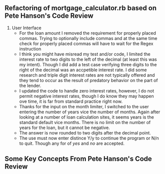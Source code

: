## Refactoring of mortgage_calculator.rb based on Pete Hanson's Code Review
1.  User Interface
    *  For the loan amount I removed the requirement for properly placed commas.
       Trying to optionally include commas and at the same time check for properly
       placed commas will have to wait for the Regex instruction
    *  I think you might have misread my test and/or code, I limited the interest
       rate to two digits to the left of the decimal (at least this was my intent).
       Though I did add a test case verifying three digits to the right of the decimal
       was an accpetible interest rate.  I did some research and triple digit interest
       rates are not typically offered and they tend to occur as the result of predatory
       behavior on the part of the lender.
    *  I updated the code to handle zero interest rates, however, I do not permit negative
       interest rates, though I do know they may happen ove time, it is far from standard
       practice right now.
    *  Thanks for the input on the month limiter, I switched to the user entering the
       number of years vice the number of months.  Again after looking at a number of
       loan calculation sites, it seems years is the standard default vice months.  There
       is no limit on the number of years for the loan, but it cannot be negative.
    *  The answer is now rounded to two digits after the decimal point.
    *  The use must now enter distince Y/y to continue the program or N/n to quit.  Though
       any for of _yes_ and _no_ are accepted.


## Some Key Concepts From Pete Hanson's Code Review